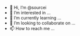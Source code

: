 - 👋 Hi, I’m @sourcei
- 👀 I’m interested in ...
- 🌱 I’m currently learning ...
- 💞️ I’m looking to collaborate on ...
- 📫 How to reach me ...

<!---
sourcei/sourcei is a ✨ special ✨ repository because its `README.md` (this file) appears on your GitHub profile.
You can click the Preview link to take a look at your changes.
--->
